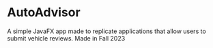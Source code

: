 # AutoAdvisor
A simple JavaFX app made to replicate applications that allow users to submit vehicle reviews. Made in Fall 2023
